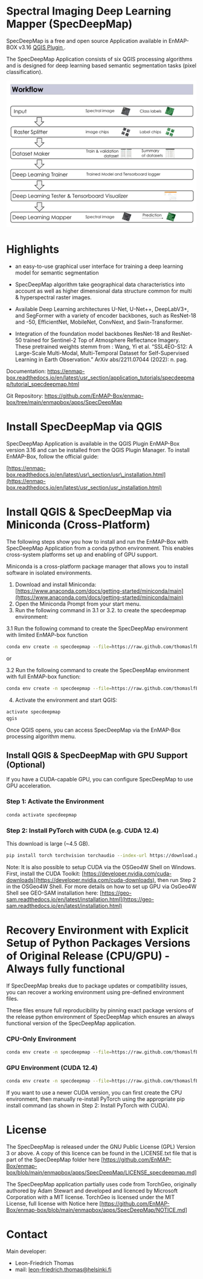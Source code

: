 # Spectral Imaging Deep Learning Mapper (SpecDeepMap)

SpecDeepMap is a free and open source Application available in EnMAP-BOX v3.16 [QGIS Plugin ](https://www.qgis.org).

The SpecDeepMap Application consists of six QGIS processing algorithms and is designed for deep learning based semantic segmentation tasks (pixel classification).  

<img src="img/1_SpecDeepMap_Overview.jpg" alt="Workflow" width="700"/>

# Highlights

* an easy-to-use graphical user interface for training a deep learning model for semantic segmentation

* SpecDeepMap algorithm take geographical data characteristics into account as well as higher dimensional data structure common for multi & hyperspectral raster images.

* Available Deep Learning architectures  U-Net, U-Net++, DeepLabV3+, and SegFormer with a variety of encoder backbones, such as ResNet-18 and -50, EfficientNet, MobileNet, ConvNext, and Swin-Transformer. 

* Integration of the foundation model backbones ResNet-18 and ResNet-50 trained for Sentinel-2 Top of Atmosphere Reflectance Imagery. These pretrained weights stemm from : Wang, Yi et al. “SSL4EO-S12: A Large-Scale Multi-Modal, Multi-Temporal Dataset for Self-Supervised Learning in Earth Observation.” ArXiv abs/2211.07044 (2022): n. pag. 

Documentation: https://enmap-box.readthedocs.io/en/latest/usr_section/application_tutorials/specdeepmap/tutorial_specdeepmap.html

Git Repository: https://github.com/EnMAP-Box/enmap-box/tree/main/enmapbox/apps/SpecDeepMap


# Install SpecDeepMap via QGIS

SpecDeepMap Application is available in the QGIS Plugin EnMAP-Box version 3.16 and can be installed from the QGIS Plugin Manager.
To install EnMAP-Box, follow the official guide:

[https://enmap-box.readthedocs.io/en/latest/usr\_section/usr\_installation.html](https://enmap-box.readthedocs.io/en/latest/usr_section/usr_installation.html)


# Install QGIS & SpecDeepMap via Miniconda (Cross-Platform)

The following steps show you how to install and run the EnMAP-Box with SpecDeepMap Application from a conda python environment. This enables cross-system platforms set up and enabling of GPU support.

Miniconda is a cross-platform package manager that allows you to install software in isolated environments.

1. Download and install Miniconda: [https://www.anaconda.com/docs/getting-started/miniconda/main](https://www.anaconda.com/docs/getting-started/miniconda/main)
2. Open the Miniconda Prompt from your start menu.
3. Run the following command in 3.1 or 3.2. to create the specdeepmap environment:

3.1 Run the following command to create the SpecDeepMap environment with limited EnMAP-box function
```bash
conda env create -n specdeepmap --file=https://raw.github.com/thomaslfEO/enmap-box-fork/blob/main/enmapbox/apps/SpecDeepMap/conda_envs/enmapbox_specdeepmap.yml -c conda-forge -y
```

or 

3.2 Run the following command to create the SpecDeepMap environment with full EnMAP-box function:

```bash
conda env create -n specdeepmap --file=https://raw.github.com/thomaslfEO/enmap-box-fork/blob/main/enmapbox/apps/SpecDeepMap/conda_envs/enmapbox_full_latest.yml -c conda-forge -y
```

4. Activate the environment and start QGIS:

```bash
activate specdeepmap
qgis
```

Once QGIS opens, you can access SpecDeepMap via the EnMAP-Box processing algorithm menu.

## Install QGIS & SpecDeepMap with GPU Support (Optional)

If you have a CUDA-capable GPU, you can configure SpecDeepMap to use GPU acceleration.

### Step 1: Activate the Environment

```bash
conda activate specdeepmap
```

### Step 2: Install PyTorch with CUDA (e.g. CUDA 12.4)

This download is large (\~4.5 GB).

```bash
pip install torch torchvision torchaudio --index-url https://download.pytorch.org/whl/cu124 -y --force-reinstall
```

Note: It is also possible to setup  CUDA via the OSGeo4W Shell on Windows. First, install the CUDA Toolkit: [https://developer.nvidia.com/cuda-downloads](https://developer.nvidia.com/cuda-downloads), then run Step 2 in the OSGeo4W Shell.
For more details on how to set up GPU via OsGeo4W Shell see GEO-SAM installation here: [https://geo-sam.readthedocs.io/en/latest/installation.html](https://geo-sam.readthedocs.io/en/latest/installation.html)

# Recovery Environment with Explicit Setup of Python Packages Versions of Original Release (CPU/GPU) - Always fully functional

If SpecDeepMap breaks due to package updates or compatibility issues, you can recover a working environment using pre-defined environment files.

These files ensure full reproducibility by pinning exact package versions of the release python environment of SpecDeepMap which ensures an always functional version of the SpecDeepMap application.

### CPU-Only Environment

```bash
conda env create -n specdeepmap --file=https://raw.github.com/thomaslfEO/enmap-box-fork/blob/main/enmapbox/apps/SpecDeepMap/conda_envs/specdeepmap_cpu_time_capsul.yml -c conda-forge -y
```

### GPU Environment (CUDA 12.4)

```bash
conda env create -n specdeepmap --file=https://raw.github.com/thomaslfEO/enmap-box-fork/blob/main/enmapbox/apps/SpecDeepMap/conda_envs/specdeepmap_cuda124_time_capsul.yml -c conda-forge -y
```

If you want to use a newer CUDA version, you can first create the CPU environment, then manually re-install PyTorch using the appropriate pip install command (as shown in Step 2: Install PyTorch with CUDA).


# License

The SpecDeepMap is released under the GNU Public License (GPL) Version 3 or above. A copy of this licence can be found in
the LICENSE.txt file that is part of the SpecDeepMap folder here [https://github.com/EnMAP-Box/enmap-box/blob/main/enmapbox/apps/SpecDeepMap/LICENSE_specdeepmap.md] 

The SpecDeepMap application partially uses code from TorchGeo, originally authored by Adam Stewart and developed and licenced by Microsoft Corporation with a MIT license. 
TorchGeo is licensed under the MIT License, full license with Notice here [https://github.com/EnMAP-Box/enmap-box/blob/main/enmapbox/apps/SpecDeepMap/NOTICE.md]

# Contact 

Main developer: 

* Leon-Friedrich Thomas
* mail: leon-friedrich.thomas@helsinki.fi



